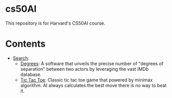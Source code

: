 # cs50AI
This repository is for Harvard's CS50AI course.

# Contents
- [Search](https://github.com/BurakAhmet/cs50AI/tree/main/0.Search):
  - [Degrees](https://github.com/BurakAhmet/cs50AI/tree/main/0.Search/degrees): A software that unveils the precise number of "degrees of separation" between two actors by leveraging the vast IMDb database.
  - [Tic Tac Toe](https://github.com/BurakAhmet/cs50AI/tree/main/0.Search/tictactoe): Classic tic tac toe game that powered by minimax algorithm. AI always calculates the best move there is no way to beat it.
